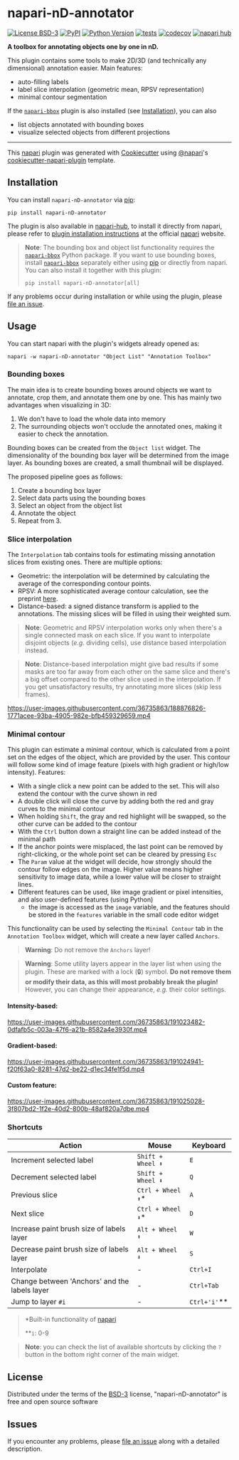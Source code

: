 # napari-nD-annotator

[![License BSD-3](https://img.shields.io/pypi/l/napari-nD-annotator.svg?color=green)](https://github.com/bauerdavid/napari-nD-annotator/raw/main/LICENSE)
[![PyPI](https://img.shields.io/pypi/v/napari-nD-annotator.svg?color=green)](https://pypi.org/project/napari-nD-annotator)
[![Python Version](https://img.shields.io/pypi/pyversions/napari-nD-annotator.svg?color=green)](https://python.org)
[![tests](https://github.com/bauerdavid/napari-nD-annotator/workflows/tests/badge.svg)](https://github.com/bauerdavid/napari-nD-annotator/actions)
[![codecov](https://codecov.io/gh/bauerdavid/napari-nD-annotator/branch/main/graph/badge.svg)](https://codecov.io/gh/bauerdavid/napari-nD-annotator)
[![napari hub](https://img.shields.io/endpoint?url=https://api.napari-hub.org/shields/napari-nD-annotator)](https://napari-hub.org/plugins/napari-nD-annotator)

**A toolbox for annotating objects one by one in nD.**

This plugin contains some tools to make 2D/3D (and technically any dimensional) annotation easier.
Main features:
 * auto-filling labels
 * label slice interpolation (geometric mean, RPSV representation)
 * minimal contour segmentation

If the <code>[napari-bbox]</code> plugin is also installed (see [Installation](#installation)), you can also
 * list objects annotated with bounding boxes 
 * visualize selected objects from different projections

----------------------------------

This [napari] plugin was generated with [Cookiecutter] using [@napari]'s [cookiecutter-napari-plugin] template.

<!--
Don't miss the full getting started guide to set up your new package:
https://github.com/napari/cookiecutter-napari-plugin#getting-started

and review the napari docs for plugin developers:
https://napari.org/plugins/index.html
-->

## Installation

You can install `napari-nD-annotator` via [pip]:

    pip install napari-nD-annotator

The plugin is also available in [napari-hub], to install it directly from napari, please refer to
[plugin installation instructions] at the official [napari] website.

> **Note**: The bounding box and object list functionality requires the <code>[napari-bbox]</code> Python package.
> If you want to use bounding boxes, install <code>[napari-bbox]</code> separately either using [pip] or directly from napari.
> You can also install it together with this plugin:
> 
>     pip install napari-nD-annotator[all]

If any problems occur during installation or while using the plugin, please [file an issue].

## Usage
You can start napari with the plugin's widgets already opened as:

    napari -w napari-nD-annotator "Object List" "Annotation Toolbox"


### Bounding boxes
The main idea is to create bounding boxes around objects we want to annotate, crop them, and annotate them one by one. This has mainly two advantages when visualizing in 3D:

1. We don't have to load the whole data into memory
2. The surrounding objects won't occlude the annotated ones, making it easier to check the annotation.

Bounding boxes can be created from the `Object list` widget. The dimensionality of the bounding box layer will be determined from the image layer. As bounding boxes are created, a small thumbnail will be displayed.

The proposed pipeline goes as follows:

 1. Create a bounding box layer
 2. Select data parts using the bounding boxes
 3. Select an object from the object list
 4. Annotate the object
 5. Repeat from 3.

### Slice interpolation
The `Interpolation` tab contains tools for estimating missing annotation slices from existing ones. There are multiple options:
 * Geometric: the interpolation will be determined by calculating the average of the corresponding contour points.
 * RPSV: A more sophisticated average contour calculation, see the preprint [here](https://arxiv.org/pdf/1901.02823.pdf).
 * Distance-based: a signed distance transform is applied to the annotations. The missing slices will be filled in using their 
weighted sum.

> **Note**: Geometric and RPSV interpolation works only when there's a single connected mask on each slice. If you want to 
> interpolate disjoint objects (*e.g.* dividing cells), use distance based interpolation instead.

> **Note**: Distance-based interpolation might give bad results if some masks are too far away from each other on the same slice
> and there's a big offset compared to the other slice used in the interpolation. If you get unsatisfactory results, try
> annotating more slices (skip less frames).

https://user-images.githubusercontent.com/36735863/188876826-1771acee-93ba-4905-982e-bfb459329659.mp4

### Minimal contour
This plugin can estimate a minimal contour, which is calculated from a point set on the edges of the object, which are provided by the user. This contour will follow some kind of image feature (pixels with high gradient or high/low intensity).
Features:
 * With a single click a new point can be added to the set. This will also extend the contour with the curve shown in red
 * A double click will close the curve by adding both the red and gray curves to the minimal contour
 * When holding `Shift`, the gray and red highlight will be swapped, so the other curve can be added to the contour
 * With the `Ctrl` button down a straight line can be added instead of the minimal path
 * If the anchor points were misplaced, the last point can be removed by right-clicking, or the whole point set can be cleared by pressing `Esc`
 * The `Param` value at the widget will decide, how strongly should the contour follow edges on the image. Higher value means higher sensitivity to image data, while a lower value will be closer to straight lines.
 * Different features can be used, like image gradient or pixel intensities, and also user-defined features (using Python)
   * the image is accessed as the `image` variable, and the features should be stored in the `features` variable in the small code editor widget

This functionality can be used by selecting the `Minimal Contour` tab in the `Annotation Toolbox` widget, which will create a new layer called `Anchors`.

> **Warning**: Do not remove the `Anchors` layer!

> **Warning**: Some utility layers appear in the layer list when using the plugin. These are marked with a lock (:lock:) symbol.
> __Do not remove them or modify their data, as this will most probably break the plugin!__ However, you can change their appearance,
> *e.g.* their color settings.

#### Intensity-based:

https://user-images.githubusercontent.com/36735863/191023482-0dfafb5c-003a-47f6-a21b-8582a4e3930f.mp4

#### Gradient-based:

https://user-images.githubusercontent.com/36735863/191024941-f20f63a0-8281-47d2-be22-d1ec34fe1f5d.mp4

#### Custom feature:

https://user-images.githubusercontent.com/36735863/191025028-3f807bd2-1f2e-40d2-800b-48af820a7dbe.mp4

### Shortcuts

| Action                                        | Mouse               | Keyboard       |
|-----------------------------------------------|---------------------|----------------|
| Increment selected label                      | `Shift + Wheel ⬆️`  | `E`            |
| Decrement selected label                      | `Shift + Wheel ⬇️`  | `Q`            |
| Previous slice                                | `Ctrl + Wheel ⬆️`\* | `A`            |
| Next slice                                    | `Ctrl + Wheel ⬇️`\* | `D`            |
| Increase paint brush size of labels layer     | `Alt + Wheel ⬆️`    | `W`            |
| Decrease paint brush size of labels layer     | `Alt + Wheel ⬇️`    | `S`            |
| Interpolate                                   | -                   | `Ctrl+I`       |
| Change between 'Anchors' and the labels layer | -                   | `Ctrl+Tab`     |
| Jump to layer `#i`                            | -                   | `Ctrl+'i'`\*\* |

> *Built-in functionality of [napari]
> 
> **`i`: 0-9

> **Note**: you can check the list of available shortcuts by clicking the `?` button in the bottom right corner of the main widget.

## License

Distributed under the terms of the [BSD-3] license,
"napari-nD-annotator" is free and open source software

## Issues

If you encounter any problems, please [file an issue] along with a detailed description.

[napari]: https://github.com/napari/napari
[napari-hub]: https://napari-hub.org/
[Cookiecutter]: https://github.com/audreyr/cookiecutter
[@napari]: https://github.com/napari
[MIT]: http://opensource.org/licenses/MIT
[BSD-3]: http://opensource.org/licenses/BSD-3-Clause
[GNU GPL v3.0]: http://www.gnu.org/licenses/gpl-3.0.txt
[GNU LGPL v3.0]: http://www.gnu.org/licenses/lgpl-3.0.txt
[Apache Software License 2.0]: http://www.apache.org/licenses/LICENSE-2.0
[Mozilla Public License 2.0]: https://www.mozilla.org/media/MPL/2.0/index.txt
[cookiecutter-napari-plugin]: https://github.com/napari/cookiecutter-napari-plugin

[tox]: https://tox.readthedocs.io/en/latest/
[pip]: https://pypi.org/project/pip/
[PyPI]: https://pypi.org/
[plugin installation instructions]: https://napari.org/plugins/find_and_install_plugin.html
[file an issue]: https://github.com/bauerdavid/napari-nD-annotator/issues/new/choose
[napari-bbox]: https://github.com/bauerdavid/napari-bbox
